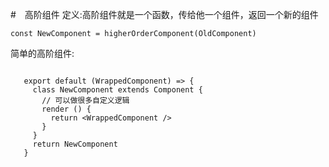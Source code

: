 #　高阶组件
定义:高阶组件就是一个函数，传给他一个组件，返回一个新的组件 

 
```const NewComponent = higherOrderComponent(OldComponent)``` 

简单的高阶组件:
```import React, { Component } from 'react'
   
   export default (WrappedComponent) => {
     class NewComponent extends Component {
       // 可以做很多自定义逻辑
       render () {
         return <WrappedComponent />
       }
     }
     return NewComponent
   }
```
